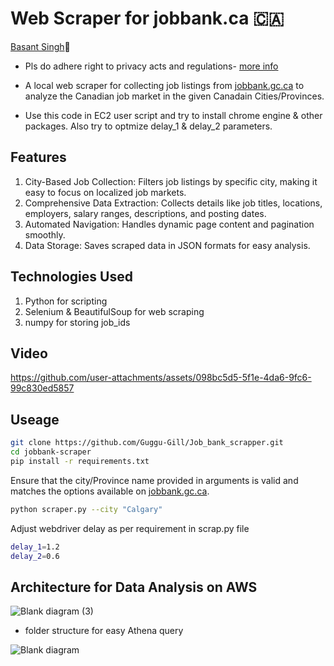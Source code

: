 # Web Scraper for jobbank.ca 🇨🇦
[Basant Singh](https://www.linkedin.com/in/basantsingh1000/)🦁

- Pls do adhere right to privacy acts and regulations- [more info](https://www.priv.gc.ca/en/opc-news/speeches-and-statements/2023/js-dc_20230824/)

- A local web scraper for collecting job listings from [jobbank.gc.ca](https://www.jobbank.gc.ca) to analyze the Canadian job market in the given Canadain Cities/Provinces.

- Use this code in EC2 user script and try to install chrome engine & other packages. Also try to optmize delay_1 & delay_2 parameters.

## Features
1. City-Based Job Collection: Filters job listings by specific city, making it easy to focus on localized job markets.
2. Comprehensive Data Extraction: Collects details like job titles, locations, employers, salary ranges, descriptions, and posting dates.
3. Automated Navigation: Handles dynamic page content and pagination smoothly.
4. Data Storage: Saves scraped data in JSON formats for easy analysis.

## Technologies Used
1. Python for scripting
2. Selenium & BeautifulSoup for web scraping
3. numpy for storing job_ids

## Video


https://github.com/user-attachments/assets/098bc5d5-5f1e-4da6-9fc6-99c830ed5857



## Useage

``` bash
git clone https://github.com/Guggu-Gill/Job_bank_scrapper.git
cd jobbank-scraper
pip install -r requirements.txt
```


Ensure that the city/Province name provided in arguments is valid and matches the options available on [jobbank.gc.ca](https://www.jobbank.gc.ca).

```bash
python scraper.py --city "Calgary" 
```

Adjust webdriver delay as per requirement in scrap.py file
```bash
delay_1=1.2
delay_2=0.6
```



## Architecture for Data Analysis on AWS

![Blank diagram (3)](https://github.com/user-attachments/assets/d8ad2e56-ba39-4eb8-9701-0fa0c89ced3e)

- folder structure for easy Athena query

![Blank diagram](https://github.com/user-attachments/assets/334f50ad-fb61-48f9-9980-3774057191ce)


